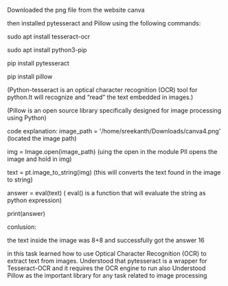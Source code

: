  Downloaded the png file from the website canva

then installed pytesseract and Pillow using the following commands:

sudo apt install tesseract-ocr 

sudo apt install python3-pip 

pip install pytesseract 

pip install pillow 

(Python-tesseract is an optical character recognition (OCR) tool for python.It will recognize and “read” the text embedded in images.)

(Pillow is an open source library specifically designed for image processing using  Python)

code explanation:
image_path = '/home/sreekanth/Downloads/canva4.png'  (located the image path)

img = Image.open(image_path)                         (uing the open in the module PIl opens the image and hold in img)

text = pt.image_to_string(img)                       (this will converts the text found in the image to string)

answer = eval(text)                                  ( eval() is a function that will evaluate the string as python expression)

print(answer)

conlusion:

the text inside the image was 8+8 and successfully got the answer 16

in this task learned how to use Optical Character Recognition (OCR) to extract text from images.
Understood that pytesseract is a wrapper for Tesseract-OCR and it requires the OCR engine to run
also Understood Pillow as the important library for any task related to image processing
